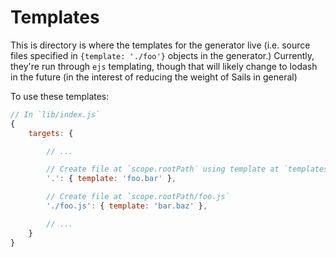 # Templates


This is directory is where the templates for the generator live (i.e. source files specified in `{template: './foo'}` objects in the generator.)  Currently, they're run through `ejs` templating, though that will likely change to lodash in the future (in the interest of reducing the weight of Sails in general)



To use these templates:

```javascript
// In `lib/index.js`
{
	targets: {

		// ...

		// Create file at `scope.rootPath` using template at `templates/foo.bar`
		'.': { template: 'foo.bar' },

		// Create file at `scope.rootPath/foo.js`
		'./foo.js': { template: 'bar.baz' },

		// ...
	}
}
```
